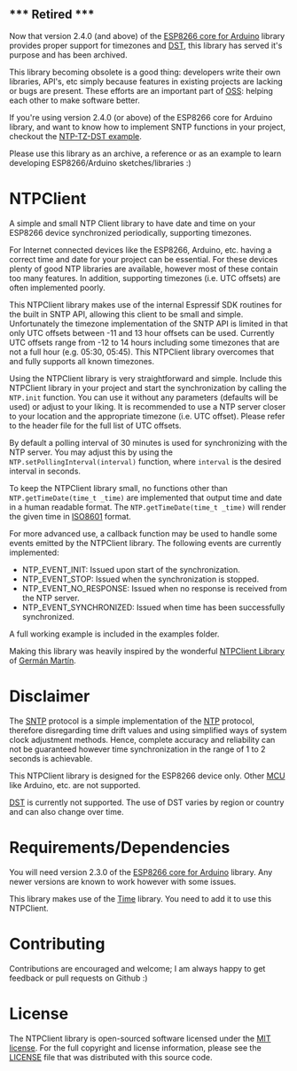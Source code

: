 ## *** Retired ***
Now that version 2.4.0 (and above) of the [ESP8266 core for Arduino](https://github.com/esp8266/Arduino) library provides proper support for timezones and [DST](https://en.wikipedia.org/wiki/Daylight_saving_time), this library has served it's purpose and has been archived. 

This library becoming obsolete is a good thing: developers write their own libraries, API's, etc simply because features in existing projects are lacking or bugs are present. These efforts are an important part of [OSS](https://en.wikipedia.org/wiki/Open-source_software): helping each other to make software better.

If you're using version 2.4.0 (or above) of the ESP8266 core for Arduino library, and want to know how to implement SNTP functions in your project, checkout the [NTP-TZ-DST example](https://github.com/esp8266/Arduino/tree/master/libraries/esp8266/examples/NTP-TZ-DST).

Please use this library as an archive, a reference or as an example to learn developing ESP8266/Arduino sketches/libraries :)


# NTPClient

A simple and small NTP Client library to have date and time on your ESP8266 device synchronized periodically, supporting timezones.

For Internet connected devices like the ESP8266, Arduino, etc. having a correct time and date for your project can be essential. For these devices plenty of good NTP libraries are available, however most of these contain too many features. In addition, supporting timezones (i.e. UTC offsets) are often implemented poorly.

This NTPClient library makes use of the internal Espressif SDK routines for the built in SNTP API, allowing this client to be small and simple. Unfortunately the timezone implementation of the SNTP API is limited in that only UTC offsets between -11 and 13 hour offsets can be used. Currently UTC offsets range from -12 to 14 hours including some timezones that are not a full hour (e.g. 05:30, 05:45). This NTPClient library overcomes that and fully supports all known timezones.

Using the NTPClient library is very straightforward and simple. Include this NTPClient library in your project and start the synchronization by calling the `NTP.init` function. You can use it without any parameters (defaults will be used) or adjust to your liking. It is recommended to use a NTP server closer to your location and the appropriate timezone (i.e. UTC offset). Please refer to the header file for the full list of UTC offsets.

By default a polling interval of 30 minutes is used for synchronizing with the NTP server. You may adjust this by using the `NTP.setPollingInterval(interval)` function, where `interval` is the desired interval in seconds.

To keep the NTPClient library small, no functions other than `NTP.getTimeDate(time_t _time)` are implemented that output time and date in a human readable format. The `NTP.getTimeDate(time_t _time)` will render the given time in [ISO8601](https://en.wikipedia.org/wiki/ISO_8601) format.

For more advanced use, a callback function may be used to handle some events emitted by the NTPClient library. The following events are currently implemented:

- NTP_EVENT_INIT: Issued upon start of the synchronization.
- NTP_EVENT_STOP: Issued when the synchronization is stopped.
- NTP_EVENT_NO_RESPONSE: Issued when no response is received from the NTP server.
- NTP_EVENT_SYNCHRONIZED: Issued when time has been successfully synchronized.

A full working example is included in the examples folder.

Making this library was heavily inspired by the wonderful [NTPClient Library](https://github.com/gmag11/NtpClient) of [Germán Martín](https://github.com/gmag11).

# Disclaimer

The [SNTP](https://tools.ietf.org/html/rfc4330) protocol is a simple implementation of the [NTP](https://tools.ietf.org/html/rfc5905) protocol, therefore disregarding time drift values and using simplified ways of system clock adjustment methods. Hence, complete accuracy and reliability can not be guaranteed however time synchronization in the range of 1 to 2 seconds is achievable.

This NTPClient library is designed for the ESP8266 device only. Other [MCU](https://en.wikipedia.org/wiki/Microcontroller) like Arduino, etc. are not supported.

[DST](https://en.wikipedia.org/wiki/Daylight_saving_time) is currently not supported. The use of DST varies by region or country and can also change over time.

# Requirements/Dependencies

You will need version 2.3.0 of the [ESP8266 core for Arduino](https://github.com/esp8266/Arduino) library. Any newer versions are known to work however with some issues.

This library makes use of the [Time](https://github.com/PaulStoffregen/Time.git) library. You need to add it to use this NTPClient.

# Contributing

Contributions are encouraged and welcome; I am always happy to get feedback or pull requests on Github :)

# License

The NTPClient library is open-sourced software licensed under the [MIT license](http://opensource.org/licenses/MIT). For the full copyright and license information, please see the [LICENSE](LICENSE) file that was distributed with this source code.
